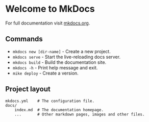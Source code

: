 # Welcome to MkDocs

For full documentation visit [mkdocs.org](https://www.mkdocs.org).

## Commands

* `mkdocs new [dir-name]` - Create a new project.
* `mkdocs serve` - Start the live-reloading docs server.
* `mkdocs build` - Build the documentation site.
* `mkdocs -h` - Print help message and exit.
* `mike deploy` - Create a version.

## Project layout

    mkdocs.yml    # The configuration file.
    docs/
        index.md  # The documentation homepage.
        ...       # Other markdown pages, images and other files.
